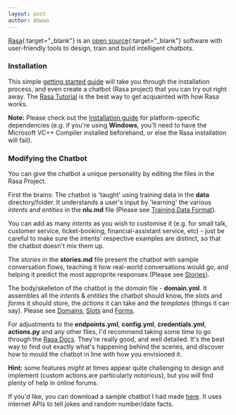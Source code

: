 ```yaml
---
layout: post
author: Abwao
---
```

[Rasa](https://rasa.com/){:target="_blank"} is an [open source](https://opensource.com/resources/what-open-source){:target="_blank"} software with user-friendly tools to design, train and build intelligent chatbots.

### Installation
This simple [getting started guide](https://rasa.com/docs/getting-started/) will take you through the installation process, and even create a chatbot (Rasa project) that you can try out right away. The [Rasa Tutorial](https://rasa.com/docs/rasa/user-guide/rasa-tutorial/) is the best way to get acquainted with how Rasa works. 

**Note:** Please check out the [Installation guide](https://rasa.com/docs/rasa/user-guide/installation/#installation-guide) for platform-specific dependencies (e.g. if you're using **Windows**, you'll need to have the Microsoft VC++ Compiler installed beforehand, or else the Rasa installation will fail).

### Modifying the Chatbot
You can give the chatbot a unique personality by editing the files in the Rasa Project.

First the brains: The chatbot is 'taught' using training data in the **data** directory/folder. It understands a user's input by 'learning' the various *intents* and *entities* in the **nlu.md** file (Please see [Training Data Format](https://rasa.com/docs/rasa/nlu/training-data-format/)). 

You can add as many *intents* as you wish to customise it (e.g. for small talk, customer service, ticket-booking, financial-assistant service, etc) - just be careful to make sure the intents' respective examples are distinct, so that the chatbot doesn't mix them up.

The *stories* in the **stories.md** file present the chatbot with sample conversation flows, teaching it how real-world conversations would go, and helping it predict the most approprite responses (Please see [Stories](https://rasa.com/docs/rasa/core/stories/)).

The body/skelleton of the chatbot is the *domain* file - **domain.yml**. It assembles all the *intents* & *entities* the chatbot should know, the *slots* and *forms* it should store, the *actions* it can take and the *templates* (things it can say). Please see [Domains](https://rasa.com/docs/rasa/core/domains/), [Slots](https://rasa.com/docs/rasa/core/slots/) and [Forms](https://rasa.com/docs/rasa/core/forms/). 

For adjustments to the **endpoints.yml**, **config.yml**, **credentials.yml**, **actions.py** and any other files, I'd recommend taking some time to go through the [Rasa Docs](https://rasa.com/docs/rasa/). They're really good, and well detailed. It's the best way to find out exactly what's happening behind the scenes, and discover how to mould the chatbot in line with how you envisioned it. 

**Hint:** some features *might* at times appear quite challenging to design and implement (custom actions are particularly notorious), but you *will* find plenty of help in online forums.

If you'd like, you can download a sample chatbot I had made [here](https://github.com/Tim-Abwao/rasa-chatbot). It uses internet APIs to tell jokes and random number/date facts.
